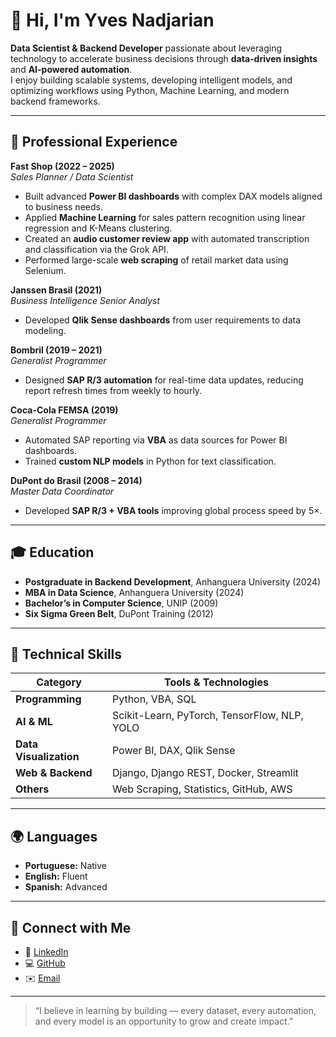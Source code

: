 # 👋 Hi, I'm Yves Nadjarian

**Data Scientist & Backend Developer** passionate about leveraging technology to accelerate business decisions through **data-driven insights** and **AI-powered automation**.  
I enjoy building scalable systems, developing intelligent models, and optimizing workflows using Python, Machine Learning, and modern backend frameworks.

---

## 💼 Professional Experience

**Fast Shop (2022 – 2025)**  
*Sales Planner / Data Scientist*  
- Built advanced **Power BI dashboards** with complex DAX models aligned to business needs.  
- Applied **Machine Learning** for sales pattern recognition using linear regression and K-Means clustering.  
- Created an **audio customer review app** with automated transcription and classification via the Grok API.  
- Performed large-scale **web scraping** of retail market data using Selenium.  

**Janssen Brasil (2021)**  
*Business Intelligence Senior Analyst*  
- Developed **Qlik Sense dashboards** from user requirements to data modeling.  

**Bombril (2019 – 2021)**  
*Generalist Programmer*  
- Designed **SAP R/3 automation** for real-time data updates, reducing report refresh times from weekly to hourly.  

**Coca-Cola FEMSA (2019)**  
*Generalist Programmer*  
- Automated SAP reporting via **VBA** as data sources for Power BI dashboards.  
- Trained **custom NLP models** in Python for text classification.  

**DuPont do Brasil (2008 – 2014)**  
*Master Data Coordinator*  
- Developed **SAP R/3 + VBA tools** improving global process speed by 5×.  

---

## 🎓 Education

- **Postgraduate in Backend Development**, Anhanguera University (2024)  
- **MBA in Data Science**, Anhanguera University (2024)  
- **Bachelor’s in Computer Science**, UNIP (2009)  
- **Six Sigma Green Belt**, DuPont Training (2012)  

---

## 🧠 Technical Skills

| Category | Tools & Technologies |
|-----------|----------------------|
| **Programming** | Python, VBA, SQL |
| **AI & ML** | Scikit-Learn, PyTorch, TensorFlow, NLP, YOLO |
| **Data Visualization** | Power BI, DAX, Qlik Sense |
| **Web & Backend** | Django, Django REST, Docker, Streamlit |
| **Others** | Web Scraping, Statistics, GitHub, AWS |

---

## 🌍 Languages
- **Portuguese:** Native  
- **English:** Fluent  
- **Spanish:** Advanced  

---

## 🔗 Connect with Me
- 💼 [LinkedIn](https://www.linkedin.com/in/yves-nadjarian)  
- 💻 [GitHub](https://github.com/yvesnadjarian)  
- ✉️ [Email](mailto:yves.nadjarian@gmail.com)

---

> “I believe in learning by building — every dataset, every automation, and every model is an opportunity to grow and create impact.”
